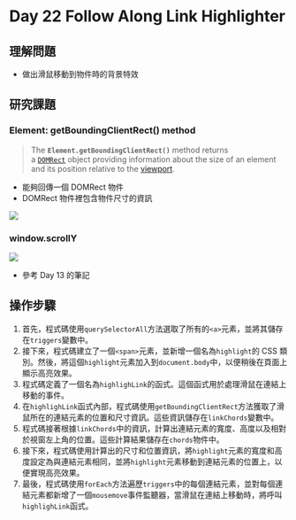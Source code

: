# Day 22 Follow Along Link Highlighter

## 理解問題

- 做出滑鼠移動到物件時的背景特效

## 研究課題

### Element: getBoundingClientRect() method

> The **`Element.getBoundingClientRect()`** method returns a [`DOMRect`](https://developer.mozilla.org/en-US/docs/Web/API/DOMRect) object providing information about the size of an element and its position relative to the [viewport](https://developer.mozilla.org/en-US/docs/Glossary/Viewport).

- 能夠回傳一個 DOMRect 物件
- DOMRect 物件裡包含物件尺寸的資訊

![](https://i.imgur.com/Cm6DElh.png)

### window.scrollY

![](https://i.imgur.com/YR5ObTI.png)

- 參考 Day 13 的筆記

## 操作步驟

1. 首先，程式碼使用`querySelectorAll`方法選取了所有的`<a>`元素，並將其儲存在`triggers`變數中。
2. 接下來，程式碼建立了一個`<span>`元素，並新增一個名為`highlight`的 CSS 類別。然後，將這個`highlight`元素加入到`document.body`中，以便稍後在頁面上顯示高亮效果。
3. 程式碼定義了一個名為`highlighLink`的函式。這個函式用於處理滑鼠在連結上移動的事件。
4. 在`highlighLink`函式內部，程式碼使用`getBoundingClientRect`方法獲取了滑鼠所在的連結元素的位置和尺寸資訊。這些資訊儲存在`linkChords`變數中。
5. 程式碼接著根據`linkChords`中的資訊，計算出連結元素的寬度、高度以及相對於視窗左上角的位置。這些計算結果儲存在`chords`物件中。
6. 接下來，程式碼使用計算出的尺寸和位置資訊，將`highlight`元素的寬度和高度設定為與連結元素相同，並將`highlight`元素移動到連結元素的位置上，以便實現高亮效果。
7. 最後，程式碼使用`forEach`方法遍歷`triggers`中的每個連結元素，並對每個連結元素都新增了一個`mousemove`事件監聽器，當滑鼠在連結上移動時，將呼叫`highlighLink`函式。
